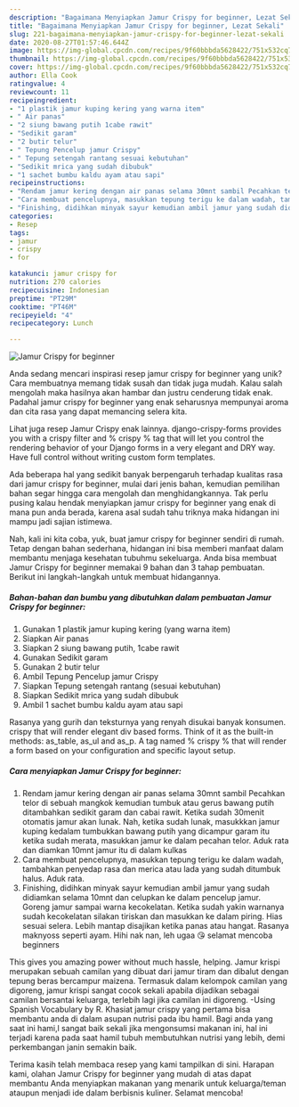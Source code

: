 ```yaml
---
description: "Bagaimana Menyiapkan Jamur Crispy for beginner, Lezat Sekali"
title: "Bagaimana Menyiapkan Jamur Crispy for beginner, Lezat Sekali"
slug: 221-bagaimana-menyiapkan-jamur-crispy-for-beginner-lezat-sekali
date: 2020-08-27T01:57:46.644Z
image: https://img-global.cpcdn.com/recipes/9f60bbbda5628422/751x532cq70/jamur-crispy-for-beginner-foto-resep-utama.jpg
thumbnail: https://img-global.cpcdn.com/recipes/9f60bbbda5628422/751x532cq70/jamur-crispy-for-beginner-foto-resep-utama.jpg
cover: https://img-global.cpcdn.com/recipes/9f60bbbda5628422/751x532cq70/jamur-crispy-for-beginner-foto-resep-utama.jpg
author: Ella Cook
ratingvalue: 4
reviewcount: 11
recipeingredient:
- "1 plastik jamur kuping kering yang warna item"
- " Air panas"
- "2 siung bawang putih 1cabe rawit"
- "Sedikit garam"
- "2 butir telur"
- " Tepung Pencelup jamur Crispy"
- " Tepung setengah rantang sesuai kebutuhan"
- "Sedikit mrica yang sudah dibubuk"
- "1 sachet bumbu kaldu ayam atau sapi"
recipeinstructions:
- "Rendam jamur kering dengan air panas selama 30mnt sambil Pecahkan telor di sebuah mangkok kemudian tumbuk atau gerus bawang putih ditambahkan sedikit garam dan cabai rawit. Ketika sudah 30menit otomatis jamur akan lunak. Nah, ketika sudah lunak, masukkkan jamur kuping kedalam tumbukkan bawang putih yang dicampur garam itu ketika sudah merata, masukkan jamur ke dalam pecahan telor. Aduk rata dan diamkan 10mnt jamur itu di dalam kulkas"
- "Cara membuat pencelupnya, masukkan tepung terigu ke dalam wadah, tambahkan penyedap rasa dan merica atau lada yang sudah ditumbuk halus. Aduk rata."
- "Finishing, didihkan minyak sayur kemudian ambil jamur yang sudah didiamkan selama 10mnt dan celupkan ke dalam pencelup jamur. Goreng jamur sampai warna kecokelatan. Ketika sudah yakin warnanya sudah kecokelatan silakan tiriskan dan masukkan ke dalam piring. Hias sesuai selera. Lebih mantap disajikan ketika panas atau hangat. Rasanya maknyoss seperti ayam. Hihi nak nan, leh ugaa 😘 selamat mencoba beginners"
categories:
- Resep
tags:
- jamur
- crispy
- for

katakunci: jamur crispy for 
nutrition: 270 calories
recipecuisine: Indonesian
preptime: "PT29M"
cooktime: "PT46M"
recipeyield: "4"
recipecategory: Lunch

---
```



![Jamur Crispy for beginner](https://img-global.cpcdn.com/recipes/9f60bbbda5628422/751x532cq70/jamur-crispy-for-beginner-foto-resep-utama.jpg)

Anda sedang mencari inspirasi resep jamur crispy for beginner yang unik? Cara membuatnya memang tidak susah dan tidak juga mudah. Kalau salah mengolah maka hasilnya akan hambar dan justru cenderung tidak enak. Padahal jamur crispy for beginner yang enak seharusnya mempunyai aroma dan cita rasa yang dapat memancing selera kita.

Lihat juga resep Jamur Crispy enak lainnya. django-crispy-forms provides you with a crispy filter and % crispy % tag that will let you control the rendering behavior of your Django forms in a very elegant and DRY way. Have full control without writing custom form templates.

Ada beberapa hal yang sedikit banyak berpengaruh terhadap kualitas rasa dari jamur crispy for beginner, mulai dari jenis bahan, kemudian pemilihan bahan segar hingga cara mengolah dan menghidangkannya. Tak perlu pusing kalau hendak menyiapkan jamur crispy for beginner yang enak di mana pun anda berada, karena asal sudah tahu triknya maka hidangan ini mampu jadi sajian istimewa.


Nah, kali ini kita coba, yuk, buat jamur crispy for beginner sendiri di rumah. Tetap dengan bahan sederhana, hidangan ini bisa memberi manfaat dalam membantu menjaga kesehatan tubuhmu sekeluarga. Anda bisa membuat Jamur Crispy for beginner memakai 9 bahan dan 3 tahap pembuatan. Berikut ini langkah-langkah untuk membuat hidangannya.

<!--inarticleads1-->

##### Bahan-bahan dan bumbu yang dibutuhkan dalam pembuatan Jamur Crispy for beginner:

1. Gunakan 1 plastik jamur kuping kering (yang warna item)
1. Siapkan  Air panas
1. Siapkan 2 siung bawang putih, 1cabe rawit
1. Gunakan Sedikit garam
1. Gunakan 2 butir telur
1. Ambil  Tepung Pencelup jamur Crispy
1. Siapkan  Tepung setengah rantang (sesuai kebutuhan)
1. Siapkan Sedikit mrica yang sudah dibubuk
1. Ambil 1 sachet bumbu kaldu ayam atau sapi


Rasanya yang gurih dan teksturnya yang renyah disukai banyak konsumen. crispy that will render elegant div based forms. Think of it as the built-in methods: as_table, as_ul and as_p. A tag named % crispy % that will render a form based on your configuration and specific layout setup. 

<!--inarticleads2-->

##### Cara menyiapkan Jamur Crispy for beginner:

1. Rendam jamur kering dengan air panas selama 30mnt sambil Pecahkan telor di sebuah mangkok kemudian tumbuk atau gerus bawang putih ditambahkan sedikit garam dan cabai rawit. Ketika sudah 30menit otomatis jamur akan lunak. Nah, ketika sudah lunak, masukkkan jamur kuping kedalam tumbukkan bawang putih yang dicampur garam itu ketika sudah merata, masukkan jamur ke dalam pecahan telor. Aduk rata dan diamkan 10mnt jamur itu di dalam kulkas
1. Cara membuat pencelupnya, masukkan tepung terigu ke dalam wadah, tambahkan penyedap rasa dan merica atau lada yang sudah ditumbuk halus. Aduk rata.
1. Finishing, didihkan minyak sayur kemudian ambil jamur yang sudah didiamkan selama 10mnt dan celupkan ke dalam pencelup jamur. Goreng jamur sampai warna kecokelatan. Ketika sudah yakin warnanya sudah kecokelatan silakan tiriskan dan masukkan ke dalam piring. Hias sesuai selera. Lebih mantap disajikan ketika panas atau hangat. Rasanya maknyoss seperti ayam. Hihi nak nan, leh ugaa 😘 selamat mencoba beginners


This gives you amazing power without much hassle, helping. Jamur krispi merupakan sebuah camilan yang dibuat dari jamur tiram dan dibalut dengan tepung beras bercampur maizena. Termasuk dalam kelompok camilan yang digoreng, jamur krispi sangat cocok sekali apabila dijadikan sebagai camilan bersantai keluarga, terlebih lagi jika camilan ini digoreng. -Using Spanish Vocabulary by R. Khasiat jamur crispy yang pertama bisa membantu anda di dalam asupan nutrisi pada ibu hamil. Bagi anda yang saat ini hami,l sangat baik sekali jika mengonsumsi makanan ini, hal ini terjadi karena pada saat hamil tubuh membutuhkan nutrisi yang lebih, demi perkembangan janin semakin baik. 

Terima kasih telah membaca resep yang kami tampilkan di sini. Harapan kami, olahan Jamur Crispy for beginner yang mudah di atas dapat membantu Anda menyiapkan makanan yang menarik untuk keluarga/teman ataupun menjadi ide dalam berbisnis kuliner. Selamat mencoba!
